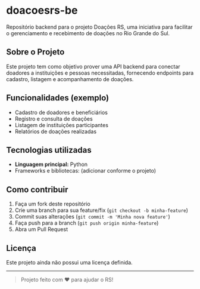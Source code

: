 # doacoesrs-be

Repositório backend para o projeto Doações RS, uma iniciativa para facilitar o gerenciamento e recebimento de doações no Rio Grande do Sul.

## Sobre o Projeto

Este projeto tem como objetivo prover uma API backend para conectar doadores a instituições e pessoas necessitadas, fornecendo endpoints para cadastro, listagem e acompanhamento de doações.

## Funcionalidades (exemplo)

- Cadastro de doadores e beneficiários
- Registro e consulta de doações
- Listagem de instituições participantes
- Relatórios de doações realizadas

## Tecnologias utilizadas

- **Linguagem principal:** Python
- Frameworks e bibliotecas: (adicionar conforme o projeto)

## Como contribuir

1. Faça um fork deste repositório
2. Crie uma branch para sua feature/fix (`git checkout -b minha-feature`)
3. Commit suas alterações (`git commit -m 'Minha nova feature'`)
4. Faça push para a branch (`git push origin minha-feature`)
5. Abra um Pull Request

## Licença

Este projeto ainda não possui uma licença definida.

---

> Projeto feito com ❤️ para ajudar o RS!
